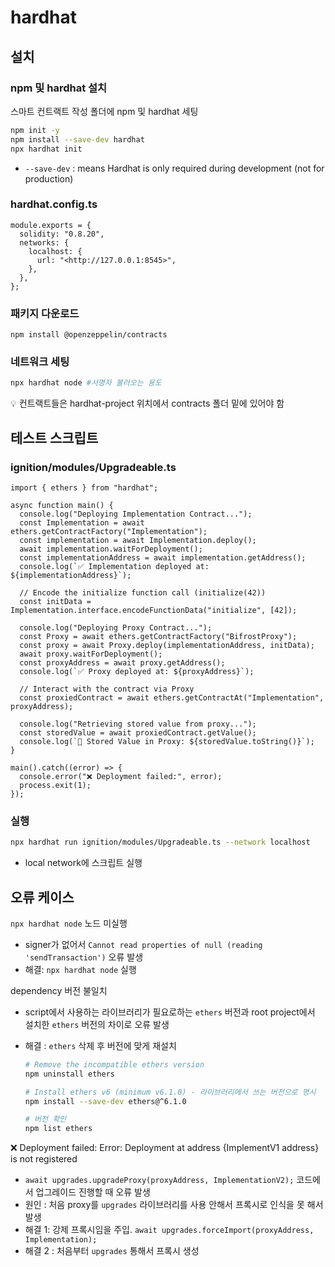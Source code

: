 # hardhat



## 설치

### npm 및 hardhat 설치

스마트 컨트랙트 작성 폴더에 npm 및 hardhat 세팅

```bash
npm init -y
npm install --save-dev hardhat
npx hardhat init
```

- `--save-dev` : means Hardhat is only required during development (not for production)



### hardhat.config.ts

```tsx
module.exports = {
  solidity: "0.8.20",
  networks: {
    localhost: {
      url: "<http://127.0.0.1:8545>",
    },
  },
};
```



### 패키지 다운로드

```
npm install @openzeppelin/contracts
```



### 네트워크 세팅

```bash
npx hardhat node #서명자 불러오는 용도
```



:bulb: 컨트랙트들은 hardhat-project 위치에서 contracts 폴더 밑에 있어야 함



## 테스트 스크립트

### ignition/modules/Upgradeable.ts

```tsx
import { ethers } from "hardhat";

async function main() {
  console.log("Deploying Implementation Contract...");
  const Implementation = await ethers.getContractFactory("Implementation");
  const implementation = await Implementation.deploy();
  await implementation.waitForDeployment();
  const implementationAddress = await implementation.getAddress();
  console.log(`✅ Implementation deployed at: ${implementationAddress}`);

  // Encode the initialize function call (initialize(42))
  const initData = Implementation.interface.encodeFunctionData("initialize", [42]);

  console.log("Deploying Proxy Contract...");
  const Proxy = await ethers.getContractFactory("BifrostProxy");
  const proxy = await Proxy.deploy(implementationAddress, initData);
  await proxy.waitForDeployment();
  const proxyAddress = await proxy.getAddress();
  console.log(`✅ Proxy deployed at: ${proxyAddress}`);

  // Interact with the contract via Proxy
  const proxiedContract = await ethers.getContractAt("Implementation", proxyAddress);

  console.log("Retrieving stored value from proxy...");
  const storedValue = await proxiedContract.getValue();
  console.log(`🔹 Stored Value in Proxy: ${storedValue.toString()}`);
}

main().catch((error) => {
  console.error("❌ Deployment failed:", error);
  process.exit(1);
});
```



### 실행

```bash
npx hardhat run ignition/modules/Upgradeable.ts --network localhost
```

- local network에 스크립트 실행



## 오류 케이스

`npx hardhat node` 노드 미실행

- signer가 없어서 `Cannot read properties of null (reading 'sendTransaction')`  오류 발생
- 해결:  `npx hardhat node` 실행



dependency 버전 불일치

- script에서 사용하는 라이브러리가 필요로하는 `ethers` 버전과 root project에서 설치한 `ethers` 버전의 차이로 오류 발생

- 해결 : `ethers` 삭제 후 버전에 맞게 재설치

  ```bash
  # Remove the incompatible ethers version
  npm uninstall ethers
  
  # Install ethers v6 (minimum v6.1.0) - 라이브러리에서 쓰는 버전으로 명시
  npm install --save-dev ethers@^6.1.0
  
  # 버전 확인
  npm list ethers
  ```



❌ Deployment failed: Error: Deployment at address {ImplementV1 address} is not registered

- `await upgrades.upgradeProxy(proxyAddress, ImplementationV2);` 코드에서 업그레이드 진행할 때 오류 발생
- 원인 : 처음 proxy를 `upgrades` 라이브러리를 사용 안해서 프록시로 인식을 못 해서 발생
- 해결 1: 강제 프록시임을 주입. `await upgrades.forceImport(proxyAddress, Implementation);`
- 해결 2 : 처음부터 `upgrades` 통해서 프록시 생성